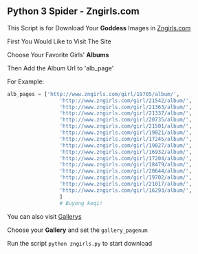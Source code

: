 ## Python 3 Spider - Zngirls.com

This Script is for Download Your **Goddess** Images in [Zngirls.com](http://www.zngirls.com)

First You Would Like to Visit The Site

Choose Your Favorite Girls' **Albums**

Then Add the Album Url to 'alb_page'

For Example:

```Python
alb_pages = ['http://www.zngirls.com/girl/19705/album/',
                 'http://www.zngirls.com/girl/21542/album/',
                 'http://www.zngirls.com/girl/21363/album/',
                 'http://www.zngirls.com/girl/21337/album/',
                 'http://www.zngirls.com/girl/20735/album/',
                 'http://www.zngirls.com/girl/21501/album/',
                 'http://www.zngirls.com/girl/19021/album/',
                 'http://www.zngirls.com/girl/17245/album/',
                 'http://www.zngirls.com/girl/19027/album/',
                 'http://www.zngirls.com/girl/16932/album/',
                 'http://www.zngirls.com/girl/17204/album/',
                 'http://www.zngirls.com/girl/18479/album/',
                 'http://www.zngirls.com/girl/20644/album/',
                 'http://www.zngirls.com/girl/19702/album/',
                 'http://www.zngirls.com/girl/21017/album/',
                 'http://www.zngirls.com/girl/16293/album/',
                 ]
                 # Buyong keqi!
```

You can also visit [Gallerys](http://www.zngirls.com/gallery/)

Choose your **Gallery** and set the `gallery_pagenum`

Run the script `python zngirls.py` to start download
